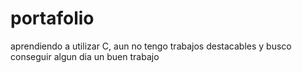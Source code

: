 # portafolio 
aprendiendo a utilizar C, aun no tengo trabajos destacables y busco conseguir algun dia un buen trabajo
